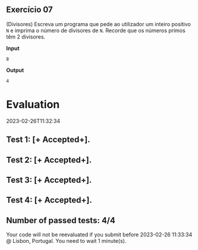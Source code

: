 ## Exercício 07

(Divisores) Escreva um programa que pede ao utilizador um inteiro positivo `N` e imprima o número de divisores de `N`. Recorde que os números primos têm 2 divisores.


**Input**
```
8
```

**Output**
```
4
```


# Evaluation

2023-02-26T11:32:34

## Test 1: [+ Accepted+].
## Test 2: [+ Accepted+].
## Test 3: [+ Accepted+].
## Test 4: [+ Accepted+].


## Number of passed tests: 4/4


Your code will not be reevaluated if you submit before 2023-02-26 11:33:34 @ Lisbon, Portugal. You need to wait 1 minute(s).

